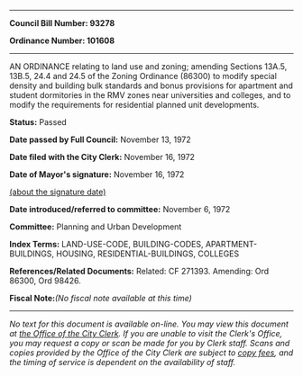 

********

**Council Bill Number: 93278**
   
**Ordinance Number: 101608**
********

 AN ORDINANCE relating to land use and zoning; amending Sections 13A.5, 13B.5, 24.4 and 24.5 of the Zoning Ordinance (86300) to modify special density and building bulk standards and bonus provisions for apartment and student dormitories in the RMV zones near universities and colleges, and to modify the requirements for residential planned unit developments.

**Status:** Passed
   
**Date passed by Full Council:** November 13, 1972
   
**Date filed with the City Clerk:** November 16, 1972
   
**Date of Mayor's signature:** November 16, 1972
   
[(about the signature date)](/~public/approvaldate.htm)
   
   
   
**Date introduced/referred to committee:** November 6, 1972
   
**Committee:** Planning and Urban Development
   
   
**Index Terms:** LAND-USE-CODE, BUILDING-CODES, APARTMENT-BUILDINGS, HOUSING, RESIDENTIAL-BUILDINGS, COLLEGES

**References/Related Documents:** Related: CF 271393. Amending: Ord 86300, Ord 98426.

**Fiscal Note:**_(No fiscal note available at this time)_
********

_No text for this document is available on-line. You may view this document at [the Office of the City Clerk](http://www.seattle.gov/leg/clerk/contactUs.htm). If you are unable to visit the Clerk's Office, you may request a copy or scan be made for you by Clerk staff. Scans and copies provided by the Office of the City Clerk are subject to [copy fees](http://clerk.seattle.gov/~public/clerkfees.htm), and the timing of service is dependent on the availability of staff._

